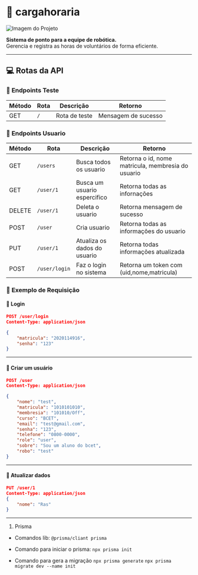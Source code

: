 # 📅 cargahoraria

![Imagem do Projeto](https://github.com/LucianoSabino/rotaApiRas/blob/master/img/rasfoto.jpeg?raw=true)

**Sistema de ponto para a equipe de robótica.**  
Gerencia e registra as horas de voluntários de forma eficiente.

---

## 💻 Rotas da API

### 🔹 **Endpoints Teste**

| Método | Rota | Descrição     | Retorno             |
| ------ | ---- | ------------- | ------------------- |
| GET    | `/`  | Rota de teste | Mensagem de sucesso |

### 🔹 **Endpoints Usuario**

| Método | Rota          | Descrição                    | Retorno                                            |
| ------ | ------------- | ---------------------------- | -------------------------------------------------- |
| GET    | `/users`      | Busca todos os usuario       | Retorna o id, nome matricula, membresia do usuario |
| GET    | `/user/1`     | Busca um usuario espercifico | Retorna todas as infornações                       |
| DELETE | `/user/1`     | Deleta o usuario             | Retorna mensagem de sucesso                        |
| POST   | `/user`       | Cria usuario                 | Retorna todas as informações do usuario            |
| PUT    | `/user/1`     | Atualiza os dados do usuario | Retorna todas informações atualizada               |
| POST   | `/user/login` | Faz o login no sistema       | Retorna um token com (uid,nome,matricula)          |

### 🔹 **Exemplo de Requisição**

#### 📌 **Login**

```json
POST /user/login
Content-Type: application/json

{
    "matricula": "2020114916",
    "senha": "123"
}

```

---

#### 📌 **Criar um usuário**

```json
POST /user
Content-Type: application/json

{
    "nome": "test",
    "matricula": "1010101010",
    "membresia": "101010/Off",
    "curso": "BCET",
    "email": "test@gmail.com",
    "senha": "123",
    "telefone": "0800-0000",
    "role": "user",
    "sobre": "Sou um aluno do bcet",
    "robo": "test"
}
```

---

#### 📌 **Atualizar dados**

```json
PUT /user/1
Content-Type: application/json
{
    "nome": "Ras"
}
```

---

1. Prisma

- Comandos lib: `@prisma/cliant prisma`

- Comando para iniciar o prisma: `npx prisma init`

- Comando para gera a migração `npx prisma generate`
  `npx prisma migrate dev --name init`
